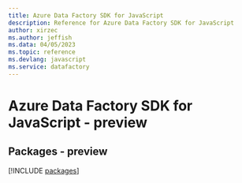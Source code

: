 ```yaml
---
title: Azure Data Factory SDK for JavaScript
description: Reference for Azure Data Factory SDK for JavaScript
author: xirzec
ms.author: jeffish
ms.data: 04/05/2023
ms.topic: reference
ms.devlang: javascript
ms.service: datafactory
---
```

# Azure Data Factory SDK for JavaScript - preview
## Packages - preview
[!INCLUDE [packages](data-factory-index.md)]